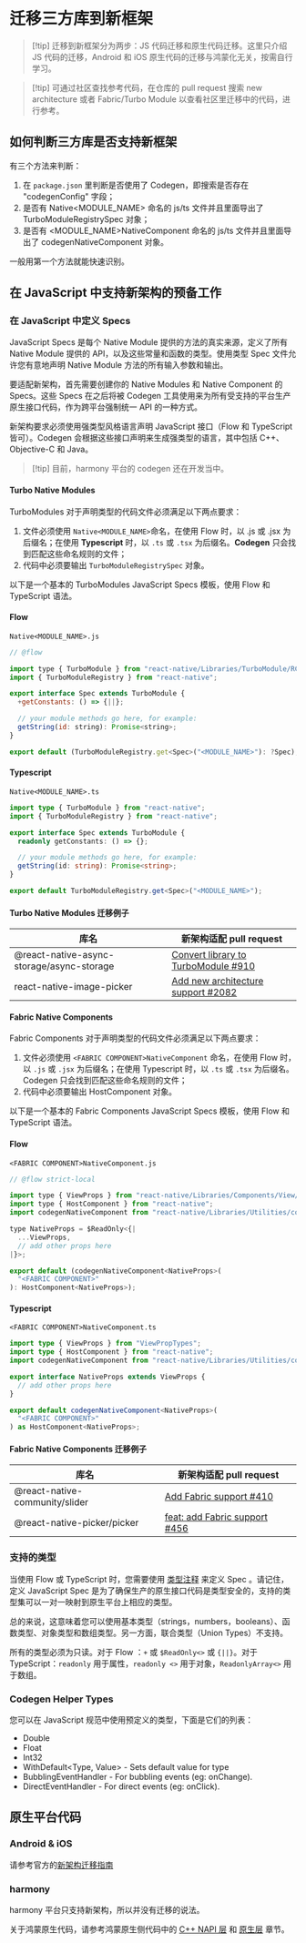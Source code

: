 # 迁移三方库到新框架

> [!tip] 迁移到新框架分为两步：JS 代码迁移和原生代码迁移。这里只介绍 JS 代码的迁移，Android 和 iOS 原生代码的迁移与鸿蒙化无关，按需自行学习。

> [!tip] 可通过社区查找参考代码，在仓库的 pull request 搜索 new architecture 或者 Fabric/Turbo Module 以查看社区里迁移中的代码，进行参考。

## 如何判断三方库是否支持新框架

有三个方法来判断：

1. 在 `package.json` 里判断是否使用了 Codegen，即搜索是否存在 "codegenConfig" 字段；
2. 是否有 Native<MODULE_NAME> 命名的 js/ts 文件并且里面导出了 TurboModuleRegistrySpec 对象；
3. 是否有 <MODULE_NAME>NativeComponent 命名的 js/ts 文件并且里面导出了 codegenNativeComponent 对象。

一般用第一个方法就能快速识别。

## 在 JavaScript 中支持新架构的预备工作

### 在 JavaScript 中定义 Specs

JavaScript Specs 是每个 Native Module 提供的方法的真实来源，定义了所有 Native Module 提供的 API，以及这些常量和函数的类型。使用类型 Spec 文件允许您有意地声明 Native Module 方法的所有输入参数和输出。

要适配新架构，首先需要创建你的 Native Modules 和 Native Component 的 Specs。这些 Specs 在之后将被 Codegen 工具使用来为所有受支持的平台生产原生接口代码，作为跨平台强制统一 API 的一种方式。

新架构要求必须使用强类型风格语言声明 JavaScript 接口（Flow 和 TypeScript 皆可）。Codegen 会根据这些接口声明来生成强类型的语言，其中包括 C++、Objective-C 和 Java。

> [!tip] 目前，harmony 平台的 codegen 还在开发当中。

#### Turbo Native Modules

TurboModules 对于声明类型的代码文件必须满足以下两点要求：

1. 文件必须使用 `Native<MODULE_NAME>`命名，在使用 Flow 时，以 .js 或 .jsx 为后缀名；在使用 **Typescript** 时，以 `.ts` 或 `.tsx` 为后缀名。**Codegen** 只会找到匹配这些命名规则的文件；
2. 代码中必须要输出 `TurboModuleRegistrySpec` 对象。

以下是一个基本的 TurboModules JavaScript Specs 模板，使用 Flow 和 TypeScript 语法。

<!-- tabs:start -->

#### **Flow**

`Native<MODULE_NAME>.js`

```js
// @flow

import type { TurboModule } from "react-native/Libraries/TurboModule/RCTExport";
import { TurboModuleRegistry } from "react-native";

export interface Spec extends TurboModule {
  +getConstants: () => {||};

  // your module methods go here, for example:
  getString(id: string): Promise<string>;
}

export default (TurboModuleRegistry.get<Spec>("<MODULE_NAME>"): ?Spec);
```

#### **Typescript**

`Native<MODULE_NAME>.ts`

```ts
import type { TurboModule } from "react-native";
import { TurboModuleRegistry } from "react-native";

export interface Spec extends TurboModule {
  readonly getConstants: () => {};

  // your module methods go here, for example:
  getString(id: string): Promise<string>;
}

export default TurboModuleRegistry.get<Spec>("<MODULE_NAME>");
```

<!-- tabs:end -->

#### Turbo Native Modules 迁移例子

| 库名                                      | 新架构适配 pull request                                                                                                      |
| ----------------------------------------- | ---------------------------------------------------------------------------------------------------------------------------- |
| @react-native-async-storage/async-storage | [Convert library to TurboModule #910](https://github.com/react-native-async-storage/async-storage/pull/910/files)            |
| react-native-image-picker                 | [Add new architecture support #2082](https://github.com/react-native-image-picker/react-native-image-picker/pull/2082/files) |

#### Fabric Native Components

Fabric Components 对于声明类型的代码文件必须满足以下两点要求：

1. 文件必须使用 `<FABRIC COMPONENT>NativeComponent` 命名，在使用 Flow 时，以 `.js` 或 `.jsx` 为后缀名；在使用 Typescript 时，以 `.ts` 或 `.tsx` 为后缀名。Codegen 只会找到匹配这些命名规则的文件；
2. 代码中必须要输出 HostComponent 对象。

以下是一个基本的 Fabric Components JavaScript Specs 模板，使用 Flow 和 TypeScript 语法。

<!-- tabs:start -->

#### **Flow**

`<FABRIC COMPONENT>NativeComponent.js`

```js
// @flow strict-local

import type { ViewProps } from "react-native/Libraries/Components/View/ViewPropTypes";
import type { HostComponent } from "react-native";
import codegenNativeComponent from "react-native/Libraries/Utilities/codegenNativeComponent";

type NativeProps = $ReadOnly<{|
  ...ViewProps,
  // add other props here
|}>;

export default (codegenNativeComponent<NativeProps>(
  "<FABRIC COMPONENT>"
): HostComponent<NativeProps>);
```

#### **Typescript**

`<FABRIC COMPONENT>NativeComponent.ts`

```ts
import type { ViewProps } from "ViewPropTypes";
import type { HostComponent } from "react-native";
import codegenNativeComponent from "react-native/Libraries/Utilities/codegenNativeComponent";

export interface NativeProps extends ViewProps {
  // add other props here
}

export default codegenNativeComponent<NativeProps>(
  "<FABRIC COMPONENT>"
) as HostComponent<NativeProps>;
```

<!-- tabs:end -->

#### Fabric Native Components 迁移例子

| 库名                                      | 新架构适配 pull request                                                                                                      |
| ----------------------------------------- | ---------------------------------------------------------------------------------------------------------------------------- |
| @react-native-community/slider | [Add Fabric support #410](https://github.com/callstack/react-native-slider/pull/410/files)            |
| @react-native-picker/picker                 | [feat: add Fabric support #456](https://github.com/react-native-picker/picker/pull/456/files) |

### 支持的类型

当使用 Flow 或 TypeScript 时，您需要使用 [类型注释](https://flow.org/en/docs/types/) 来定义 Spec 。请记住，定义 JavaScript Spec 是为了确保生产的原生接口代码是类型安全的，支持的类型集可以一对一映射到原生平台上相应的类型。

总的来说，这意味着您可以使用基本类型（strings，numbers，booleans）、函数类型、对象类型和数组类型。另一方面，联合类型（Union Types）不支持。

所有的类型必须为只读。对于 Flow ：`+` 或 `$ReadOnly<>` 或 `{||}`。对于 TypeScript：`readonly` 用于属性，`readonly <>` 用于对象，`ReadonlyArray<>` 用于数组。

### Codegen Helper Types

您可以在 JavaScript 规范中使用预定义的类型，下面是它们的列表：

- Double
- Float
- Int32
- WithDefault<Type, Value> - Sets default value for type
- BubblingEventHandler<T> - For bubbling events (eg: onChange).
- DirectEventHandler<T> - For direct events (eg: onClick).

## 原生平台代码

### Android & iOS

请参考官方的[新架构迁移指南](https://reactnative.cn/docs/new-architecture-intro)

### harmony

harmony 平台只支持新架构，所以并没有迁移的说法。

关于鸿蒙原生代码，请参考鸿蒙原生侧代码中的 [C++ NAPI 层](zh-cn/cpp.md) 和 [原生层](zh-cn/native.md) 章节。